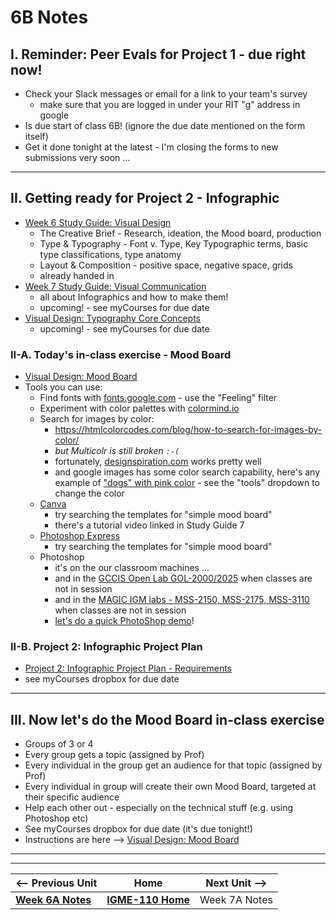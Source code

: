 # 6B Notes

## I. Reminder: Peer Evals for Project 1 - due right now!
- Check your Slack messages or email for a link to your team's survey
  - make sure that you are logged in under your RIT "g" address in google
- Is due start of class 6B! (ignore the due date mentioned on the form itself)
- Get it done tonight at the latest - I'm closing the forms to new submissions very soon ...

---

## II. Getting ready for Project 2 - Infographic
- [Week 6 Study Guide: Visual Design](https://docs.google.com/document/d/1wA7yfU2o4mPVfP88kHgBjJwjDIjfqMgIc54fLxeIOE0/edit?usp=sharing)
  - The Creative Brief - Research, ideation, the Mood board, production
  - Type & Typography - Font v. Type, Key Typographic terms, basic type classifications, type anatomy
  - Layout & Composition - positive space, negative space, grids
  - already handed in
- [Week 7 Study Guide: Visual Communication](https://docs.google.com/document/d/1yZJ_X0Gcly28FiJ-OHMNUh9EeAgkAbkZuoKdoskXO4M/copy)
  - all about Infographics and how to make them!
  - upcoming! - see myCourses for due date
- [Visual Design: Typography Core Concepts](https://docs.google.com/document/d/1pCe1UT-s44cUaa9AJ3OFoHKkBphtrYAz1CXQoDRPYOg/)
  - upcoming! - see myCourses for due date

### II-A. Today's in-class exercise - Mood Board

- [Visual Design: Mood Board](https://docs.google.com/document/d/1__vvXFySYHWGtQBvBTT5-P6eJRfLBS9vpCaBKWrx0e8/edit?usp=sharing)
- Tools you can use:
  - Find fonts with [fonts.google.com](https://fonts.google.com/?categoryFilters=Feeling:%2FExpressive%2FVintage) - use the "Feeling" filter
  - Experiment with color palettes with [colormind.io](http://colormind.io/)
  - Search for images by color:
    - https://htmlcolorcodes.com/blog/how-to-search-for-images-by-color/
    - *but Multicolr is still broken `:-(`*
    - fortunately, [designspiration.com](https://www.designspiration.com/) works pretty well
    - and google images has some color search capability, here's any example of ["dogs" with pink color](https://www.google.com/search?q=dogs&sca_esv=38d5b1a6813f14da&as_st=y&hl=en&imgcolor=teal&udm=2&sxsrf=AE3TifNW4AZR2lIKnd_2eJAO0-LRmNlghA:1759409243144&source=lnt&tbs=ic:specific,isc:pink&sa=X&ved=2ahUKEwjF3s6XxoWQAxWxlokEHfWeEuIQpwV6BAgFEBU&biw=1458&bih=743&dpr=2) - see the "tools" dropdown to change the color
  - [Canva](https://www.canva.com/)
    - try searching the templates for "simple mood board"
    - there's a tutorial video linked in Study Guide 7
  - [Photoshop Express](https://express.adobe.com/)
    - try searching the templates for "simple mood board"
  - Photoshop
    - it's on the our classroom machines ...
    - and in the [GCCIS Open Lab GOL-2000/2025](https://www.rit.edu/computing/computing/school-interactive-games-and-media/resources/labs-and-technology-resources) when classes are not in session
    - and in the [MAGIC IGM labs - MSS-2150, MSS-2175, MSS-3110](https://www.rit.edu/magic/facilities/media-and-animation-labs) when classes are not in session
    - [let's do a quick PhotoShop demo](../exercises/ps-demo-1.md)!

### II-B. Project 2: Infographic Project Plan 
 - [Project 2: Infographic Project Plan - Requirements](../documents/p2-project-plan.md)
  - see myCourses dropbox for due date

---

## III. Now let's do the Mood Board in-class exercise
- Groups of 3 or 4
- Every group gets a topic (assigned by Prof)
- Every individual in the group get an audience for that topic (assigned by Prof)
- Every individual in group will create their own Mood Board, targeted at their specific audience
- Help each other out - especially on the technical stuff (e.g. using Photoshop etc)
- See myCourses dropbox for due date (it's due tonight!)
- Instructions are here --> [Visual Design: Mood Board](https://docs.google.com/document/d/1__vvXFySYHWGtQBvBTT5-P6eJRfLBS9vpCaBKWrx0e8/edit?usp=sharing)
    
---
---

| <-- Previous Unit | Home | Next Unit -->
| --- | --- | --- 
|   [**Week 6A Notes**](6A.md)  |  [**IGME-110 Home**](../) | Week 7A Notes
